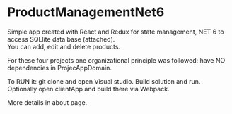 # ProductManagementNet6

 Simple app created with React and Redux for state management, NET 6 to access SQLlite data base (attached).  
 You can add, edit and delete products. 
 
 For these four projects one organizational principle was followed: 
 have NO dependencies in ProjecAppDomain.  
 
 To RUN it: git clone and open Visual studio. Build solution and run. Optionally open clientApp and build there via Webpack.
 
 More details in about page.
